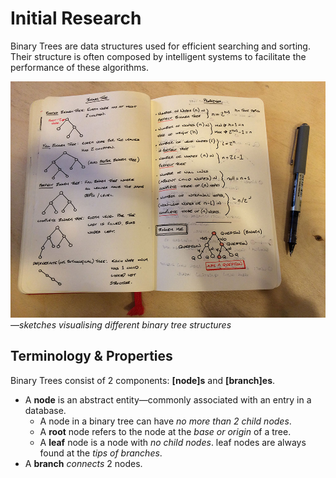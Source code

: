 # Initial Research

Binary Trees are data structures used for efficient searching and sorting. Their structure is often composed by intelligent systems to facilitate the performance of these algorithms.

![Binary Tree Structures](../project_images/2014-02-12_14.03.56-2.jpg)
*—sketches visualising different binary tree structures*

## Terminology & Properties

Binary Trees consist of 2 components: **[node]s** and **[branch]es**.

* A **node** is an abstract entity—commonly associated with an entry in a database.
  - A node in a binary tree can have *no more than 2 child nodes*.
  - A **root** node refers to the node at the *base or origin* of a tree.
  - A **leaf** node is a node with *no child nodes*. leaf nodes are always found at the *tips of branches*.
* A **branch** *connects* 2 nodes.
